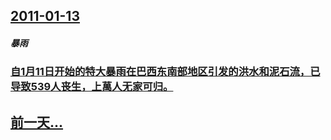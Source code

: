 ## [2011-01-13](/zh/news/2011/01/13/index.md)

##### 暴雨
### [自1月11日开始的特大暴雨在巴西东南部地区引发的洪水和泥石流，已导致539人丧生，上萬人无家可归。](/zh/news/2011/01/13/自1月11日开始的特大暴雨在巴西东南部地区引发的洪水和泥石流-已导致539人丧生-上萬人无家可归.md)
## [前一天...](/zh/news/2011/01/12/index.md)


